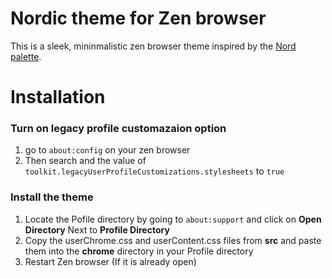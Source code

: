 # Nordic theme for Zen browser
This is a sleek, mininmalistic zen browser theme inspired by the [Nord palette](https://www.nordtheme.com/). 

# Installation
### Turn on legacy profile customazaion option
1. go to `about:config` on your zen browser <br>
2. Then search and the value of `toolkit.legacyUserProfileCustomizations.stylesheets` to `true`

### Install the theme
1. Locate the Pofile directory by going to `about:support` and click on **Open Directory** Next to **Profile Directory**
2. Copy the userChrome.css and userContent.css files from **src** and paste them into the **chrome**  directory in your Profile directory
3. Restart Zen browser (If it is already open)


